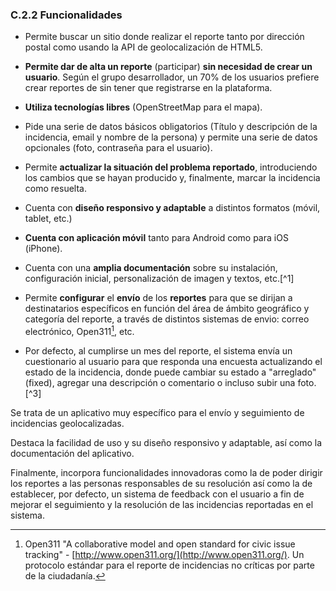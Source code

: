### C.2.2 Funcionalidades

* Permite buscar un sitio donde realizar el reporte tanto por dirección postal como usando la API de geolocalización de HTML5.

* **Permite dar de alta un reporte** \(participar\) **sin necesidad de crear un usuario**. Según el grupo desarrollador, un 70% de los usuarios prefiere crear reportes de sin tener que registrarse en la plataforma.

* **Utiliza tecnologías libres** \(OpenStreetMap para el mapa\).

* Pide una serie de datos básicos obligatorios \(Título y descripción de la incidencia, email y nombre de la persona\) y permite una serie de datos opcionales \(foto, contraseña para el usuario\).

* Permite **actualizar la situación del problema reportado**, introduciendo los cambios que se hayan producido y, finalmente, marcar la incidencia como resuelta.

* Cuenta con **diseño responsivo y adaptable** a distintos formatos \(móvil, tablet, etc.\) 

* **Cuenta con aplicación móvil** tanto para Android como para iOS \(iPhone\).

* Cuenta con una **amplia documentación** sobre su instalación, configuración inicial, personalización de imagen y textos, etc.[^1]

* Permite **configurar** el **envío** de los **reportes** para que se dirijan a destinatarios específicos en función del área de ámbito geográfico y categoría del reporte, a través de distintos sistemas de envio: correo electrónico, Open311[^2], etc.

* Por defecto, al cumplirse un mes del reporte, el sistema envía un cuestionario al usuario para que responda una encuesta actualizando el estado de la incidencia, donde puede cambiar su estado a "arreglado" \(fixed\), agregar una descripción o comentario o incluso subir una foto.[^3]



Se trata de un aplicativo muy específico para el envío y seguimiento de incidencias geolocalizadas.

Destaca la facilidad de uso y su diseño responsivo y adaptable, así como la documentación del aplicativo.

Finalmente, incorpora funcionalidades innovadoras como la de poder dirigir los reportes a las personas responsables de su resolución así como la de establecer, por defecto, un sistema de feedback con el usuario a fin de mejorar el seguimiento y la resolución de las incidencias reportadas en el sistema.



[^2]: Open311 "A collaborative model and open standard for civic issue tracking" - [http://www.open311.org/](http://www.open311.org/). Un protocolo estándar para el reporte de incidencias no críticas por parte de la ciudadanía.

